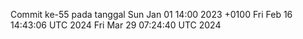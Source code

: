Commit ke-55 pada tanggal Sun Jan 01 14:00 2023 +0100
Fri Feb 16 14:43:06 UTC 2024
Fri Mar 29 07:24:40 UTC 2024

